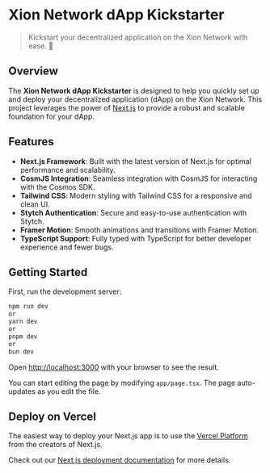 # Xion Network dApp Kickstarter

> Kickstart your decentralized application on the Xion Network with ease. 🚀

## Overview

The **Xion Network dApp Kickstarter** is designed to help you quickly set up and deploy your decentralized application (dApp) on the Xion Network. This project leverages the power of [Next.js](https://nextjs.org/) to provide a robust and scalable foundation for your dApp.

## Features

- **Next.js Framework**: Built with the latest version of Next.js for optimal performance and scalability.
- **CosmJS Integration**: Seamless integration with CosmJS for interacting with the Cosmos SDK.
- **Tailwind CSS**: Modern styling with Tailwind CSS for a responsive and clean UI.
- **Stytch Authentication**: Secure and easy-to-use authentication with Stytch.
- **Framer Motion**: Smooth animations and transitions with Framer Motion.
- **TypeScript Support**: Fully typed with TypeScript for better developer experience and fewer bugs.

## Getting Started

First, run the development server:

```bash
npm run dev
or
yarn dev
or
pnpm dev
or
bun dev
```

Open [http://localhost:3000](http://localhost:3000) with your browser to see the result.

You can start editing the page by modifying `app/page.tsx`. The page auto-updates as you edit the file.

## Deploy on Vercel

The easiest way to deploy your Next.js app is to use the [Vercel Platform](https://vercel.com/new?utm_medium=default-template&filter=next.js&utm_source=create-next-app&utm_campaign=create-next-app-readme) from the creators of Next.js.

Check out our [Next.js deployment documentation](https://nextjs.org/docs/deployment) for more details.
